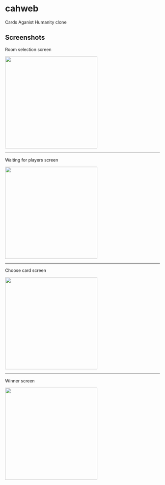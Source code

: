 # cahweb
Cards Aganist Humanity clone

## Screenshots
Room selection screen

<img src="https://github.com/elnardu/cahweb/blob/master/screenshots/1.png?raw=true" width="300">

***

Waiting for players screen

<img src="https://github.com/elnardu/cahweb/blob/master/screenshots/2.png?raw=true" width="300">

***

Choose card screen

<img src="https://github.com/elnardu/cahweb/blob/master/screenshots/3.png?raw=true" width="300">

***

Winner screen

<img src="https://github.com/elnardu/cahweb/blob/master/screenshots/4.png?raw=true" width="300">

